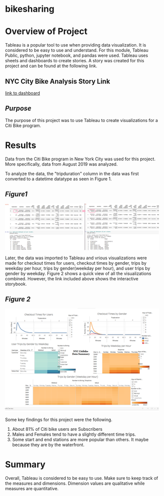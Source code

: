# bikesharing
# Overview of Project
Tableau is a popular tool to use when providing data visualization.  It is considered to be easy to use and understand. For this module, Tableau Public, python, jupyter notebook, and pandas were used.  Tableau uses sheets and dashboards to create stories.  A story was created for this project and can be found at the following link.

## NYC City Bike Analysis Story Link
[link to dashboard](https://public.tableau.com/app/profile/ludivina.lemay "link to dashboard")

## *Purpose*
The purpose of this project was to use Tableau to create visualizations for a Citi Bike program.

# Results
Data from the Citi Bike program in New York City was used for this project.  More specifically, data from August 2019 was analyzed.

To analyze the data, the "tripduration" column in the data was first converted to a datetime datatype as seen in Figure 1.

## *Figure1*

![Alt text](both.png)

Later, the data was imported to Tableau and vrious visualizations were made for checkout times for users, checkout times by gender, trips by weekday per hour, trips by gender(weekday per hour), and user trips by gender by weekday. Figure 2 shows a quick view of all the visualizations combined.  However, the link included above shows the interactive storybook. 

## *Figure 2*

![Alt text](all.png)

Some key findings for this project were the following.
1. About 81% of Citi bike users are Subscribers
2. Males and Females tend to have a slightly different time trips.
3. Some start and end stations are more popular than others.  It maybe because they are by the waterfront. 

# Summary
Overall, Tableau is considered to be easy to use.  Make sure to keep track of the measures and dimensions.  Dimension values are qualitative while measures are quantitative. 
